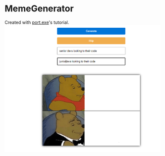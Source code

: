 # MemeGenerator
Created with [port.exe](https://www.youtube.com/c/PortEXE)'s tutorial.
![alt text](1.png)
